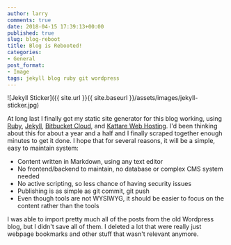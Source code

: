 ```yaml
---
author: larry
comments: true
date: 2018-04-15 17:39:13+00:00
published: true
slug: blog-reboot
title: Blog is Rebooted!
categories:
- General
post_format:
- Image
tags: jekyll blog ruby git wordpress
---
```


![Jekyll Sticker]({{ site.url }}{{ site.baseurl }}/assets/images/jekyll-sticker.jpg)

At long last I finally got my static site generator for this blog
working, using [Ruby](https://www.ruby-lang.org/en/),
[Jekyll](https://jekyllrb.com/), [Bitbucket
Cloud](https://bitbucket.org/product), and [Kattare Web
Hosting](https://www.kattare.com/webhosting.kvws).  I'd been thinking
about this for about a year and a half and I finally scraped together
enough minutes to get it done. I hope that for several reasons, it
will be a simple, easy to maintain system:

- Content written in Markdown, using any text editor
- No frontend/backend to maintain, no database or complex CMS system needed
- No active scripting, so less chance of having security issues
- Publishing is as simple as git commit, git push
- Even though tools are not WYSIWYG, it should be easier to focus on the content rather than the tools

I was able to import pretty much all of the posts from the old
Wordpress blog, but I didn't save all of them. I deleted a lot that
were really just webpage bookmarks and other stuff that wasn't
relevant anymore.
